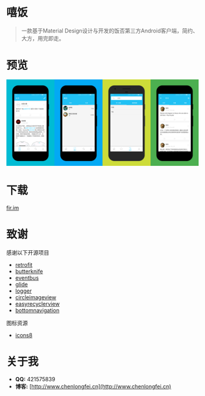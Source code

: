 # 嘻饭
>一款基于Material Design设计与开发的饭否第三方Android客户端，简约、大方，用完即走。

# 预览
![预览](captures/captures.png)

# 下载
[fir.im](http://fir.im/xifan)

# 致谢
感谢以下开源项目
* [retrofit](https://github.com/square/retrofit)
* [butterknife](https://github.com/JakeWharton/butterknife)
* [eventbus](https://github.com/greenrobot/EventBus)
* [glide](https://github.com/bumptech/glide)
* [logger](https://github.com/orhanobut/logger)
* [circleimageview](https://github.com/hdodenhof/CircleImageView)
* [easyrecyclerview](https://github.com/Jude95/EasyRecyclerView)
* [bottomnavigation](https://github.com/Ashok-Varma/BottomNavigation)

图标资源
* [icons8](https://icons8.com)

# 关于我
*	**QQ:** 421575839
*	**博客:** [http://www.chenlongfei.cn](http://www.chenlongfei.cn)